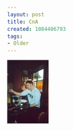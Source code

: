 ```yaml
---
layout: post
title: CnA
created: 1084406793
tags:
- Older
---
```


<img src="/image/images/cna-614.jpg"/>

